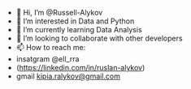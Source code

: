 - 👋 Hi, I’m @Russell-Alykov
- 👀 I’m interested in Data and Python
- 🌱 I’m currently learning Data Analysis
- 💞️ I’m looking to collaborate with other developers
- 📫 How to reach me: 
- insatgram @ell_rra 
- (https://linkedin.com/in/ruslan-alykov)
- gmail kipia.ralykov@gmail.com

<!---
Russell-Alykov/Russell-Alykov is a ✨ special ✨ repository because its `README.md` (this file) appears on your GitHub profile.
You can click the Preview link to take a look at your changes.
--->
